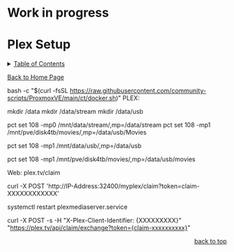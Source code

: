 # Work in progress

<a id="readme_top"></a>
# Plex Setup

<details>
<summary><u>Table of Contents</u></summary>

+ <a href="#Plex">Plex</a>

</details> 

<a href="https://github.com/HomeStudiosDIY/HomeStudiosDIY/blob/main/README.md">Back to Home Page</a>







bash -c "$(curl -fsSL https://raw.githubusercontent.com/community-scripts/ProxmoxVE/main/ct/docker.sh)"
PLEX:

mkdir /data
mkdir /data/stream
mkdir /data/usb




pct set 108 -mp0 /mnt/data/stream/,mp=/data/stream
pct set 108 -mp1 /mnt/pve/disk4tb/movies/,mp=/data/usb/Movies

pct set 108 -mp1 /mnt/data/usb/,mp=/data/usb


pct set 108 -mp1 /mnt/pve/disk4tb/movies/,mp=/data/usb/movies



Web:   plex.tv/claim

curl -X POST 'http://IP-Address:32400/myplex/claim?token=claim-XXXXXXXXXXXX'

systemctl restart plexmediaserver.service 


curl -X POST -s -H "X-Plex-Client-Identifier: {XXXXXXXXX}" "https://plex.tv/api/claim/exchange?token={claim-xxxxxxxxxx}"




<p align="right"><a href="#readme_top">back to top</a></p>